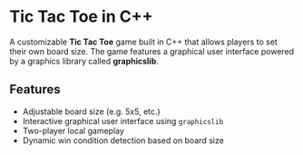 # Tic Tac Toe in C++

A customizable **Tic Tac Toe** game built in C++ that allows players to set their own board size. The game features a graphical user interface powered by a graphics library called **graphicslib**.

## Features

- Adjustable board size (e.g. 5x5, etc.)
- Interactive graphical user interface using `graphicslib`
- Two-player local gameplay
- Dynamic win condition detection based on board size
